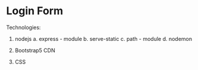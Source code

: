 Login Form
===========

Technologies:

1. nodejs
   a. express - module
   b. serve-static
   c. path - module
   d. nodemon
   
3. Bootstrap5 CDN
   
4. CSS
